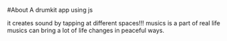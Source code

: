 #About
A drumkit app using js 


it creates sound by tapping at different spaces!!!
musics is a part of real life
musics can bring a lot of life changes in peaceful ways.



